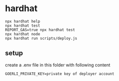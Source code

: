 # hardhat

```shell
npx hardhat help
npx hardhat test
REPORT_GAS=true npx hardhat test
npx hardhat node
npx hardhat run scripts/deploy.js
```

## setup

create a .env file in this folder with following content

```
GOERLI_PRIVATE_KEY=private key of deployer account
```
